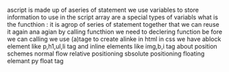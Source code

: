 ascript is made up of aseries of statement 
we use variables to store information to use in the script
array are a special types of variabls 
what is the functhion : it is agrop of series of statement together that we can reuse it again ana agian by calling functhion 
we need to declering function be fore we can calling
we use (a)tage to create alinke in html 
in css we have ablock element like p,h1,ul,li tag 
and inline elements like img,b,i tag 
about position schemes 
normal flow 
relative positioning
sbsolute positioning
floating elemant py float tag 